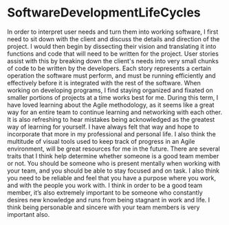 # SoftwareDevelopmentLifeCycles

  In order to interpret user needs and turn them into working software, I first need to sit
down with the client and discuss the details and direction of the project. I would then begin by
dissecting their vision and translating it into functions and code that will need to be written for
the project. User stories assist with this by breaking down the client's needs into very small
chunks of code to be written by the developers. Each story represents a certain operation the
software must perform, and must be running efficiently and effectively before it is integrated
with the rest of the software.
  When working on developing programs, I find staying organized and fixated on smaller
portions of projects at a time works best for me. During this term, I have loved learning about the
Agile methodology, as it seems like a great way for an entire team to continue learning and
networking with each other. It is also refreshing to hear mistakes being acknowledged as the
greatest way of learning for yourself. I have always felt that way and hope to incorporate that
more in my professional and personal life. I also think the multitude of visual tools used to keep
track of progress in an Agile environment, will be great resources for me in the future.
  There are several traits that I think help determine whether someone is a good team
member or not. You should be someone who is present mentally when working with your team,
and you should be able to stay focused and on task. I also think you need to be reliable and feel
that you have a purpose where you work, and with the people you work with. I think in order to
be a good team member, it’s also extremely important to be someone who constantly desires new
knowledge and runs from being stagnant in work and life. I think being personable and sincere
with your team members is very important also.
